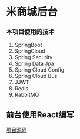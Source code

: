 # 米商城后台

### 本项目使用的技术 
1. SpringBoot  
2. SpringCloud  
3. Spring Security  
4. Spring Data Jpa
5. Spring Cloud Config
6. Spring Cloud Bus
7. JJWT
8. Redis
9. RabbitMQ




## 前台使用React编写

[项目源码](https://github.com/ByronFanglei/react-mi)